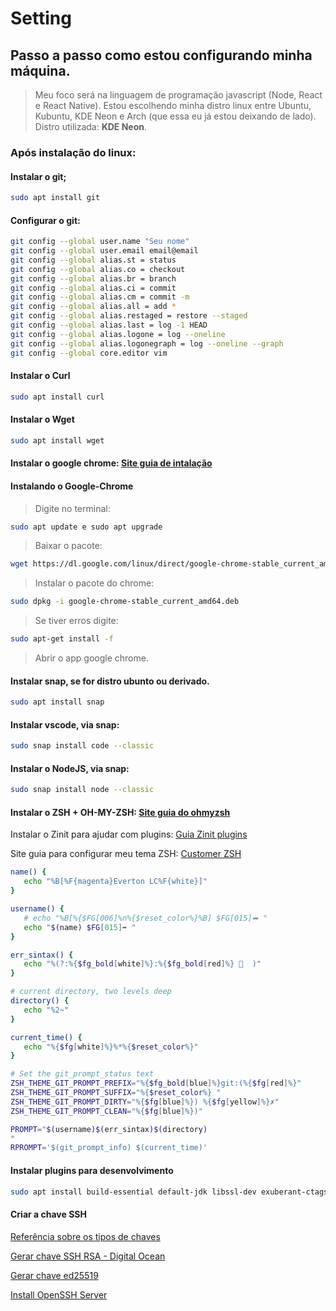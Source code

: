 # Setting
## Passo a passo como estou configurando **minha máquina**.

> Meu foco será na linguagem de programação javascript (Node, React e React Native).
> Estou escolhendo minha distro linux entre Ubuntu, Kubuntu, KDE Neon e Arch (que essa eu já estou deixando de lado).
> Distro utilizada: **KDE Neon**.

### Após instalação do linux:

#### Instalar o git;
~~~bash
sudo apt install git
~~~
#### Configurar o git:
~~~bash
git config --global user.name "Seu nome"
git config --global user.email email@email
git config --global alias.st = status
git config --global alias.co = checkout
git config --global alias.br = branch
git config --global alias.ci = commit
git config --global alias.cm = commit -m
git config --global alias.all = add *
git config --global alias.restaged = restore --staged
git config --global alias.last = log -1 HEAD
git config --global alias.logone = log --oneline
git config --global alias.logonegraph = log --oneline --graph
git config --global core.editor vim
~~~

#### Instalar o Curl
~~~bash
sudo apt install curl
~~~

#### Instalar o Wget
~~~bash
sudo apt install wget
~~~
#### Instalar o google chrome: [Site guia de intalação](https://pt.wikihow.com/Instalar-o-Google-Chrome-Usando-o-Terminal-no-Linux;)

#### Instalando o Google-Chrome
> Digite no terminal: 
~~~bash
sudo apt update e sudo apt upgrade
~~~
> Baixar o pacote: 
~~~bash
wget https://dl.google.com/linux/direct/google-chrome-stable_current_amd64.deb   
~~~
> Instalar o pacote do chrome: 
~~~bash
sudo dpkg -i google-chrome-stable_current_amd64.deb
~~~
> Se tiver erros digite:
~~~bash
sudo apt-get install -f
~~~

> Abrir o app google chrome.

#### Instalar snap, se for distro ubunto ou derivado. 
~~~bash
sudo apt install snap
~~~

#### Instalar vscode, via snap: 
~~~bash
sudo snap install code --classic
~~~

#### Instalar o NodeJS, via snap: 
~~~bash
sudo snap install node --classic
~~~

#### Instalar o ZSH + OH-MY-ZSH: [Site guia do ohmyzsh](https://github.com/ohmyzsh/ohmyzsh)

Instalar o Zinit para ajudar com plugins: [Guia Zinit plugins](https://github.com/zdharma/zinit)

Site guia para configurar meu tema ZSH: [Customer ZSH](https://blog.carbonfive.com/writing-zsh-themes-a-quickref/)
~~~zsh
name() {
   echo "%B[%F{magenta}Everton LC%F{white}]"
}

username() {
   # echo "%B[%{$FG[006]%n%{$reset_color%}%B] $FG[015]➦ "
   echo "$(name) $FG[015]➦ "
}

err_sintax() {
   echo "%(?:%{$fg_bold[white]%}:%{$fg_bold[red]%} 👾  )"
}

# current directory, two levels deep
directory() {
   echo "%2~"
}

current_time() {
   echo "%{$fg[white]%}%*%{$reset_color%}"
}

# Set the git_prompt_status text
ZSH_THEME_GIT_PROMPT_PREFIX="%{$fg_bold[blue]%}git:(%{$fg[red]%}"
ZSH_THEME_GIT_PROMPT_SUFFIX="%{$reset_color%} "
ZSH_THEME_GIT_PROMPT_DIRTY="%{$fg[blue]%}) %{$fg[yellow]%}✗"
ZSH_THEME_GIT_PROMPT_CLEAN="%{$fg[blue]%})"

PROMPT="$(username)$(err_sintax)$(directory) 
"
RPROMPT='$(git_prompt_info) $(current_time)'

~~~

#### Instalar plugins para desenvolvimento
~~~bash
sudo apt install build-essential default-jdk libssl-dev exuberant-ctags ncurses-term ack-grep silversearcher-ag fontconfig imagemagick libmagickwand-dev software-properties-common vim-gtk3 curl -y
~~~

#### Criar a chave SSH
[Referência sobre os tipos de chaves](https://goteleport.com/blog/comparing-ssh-keys/)

[Gerar chave SSH RSA - Digital Ocean](https://www.digitalocean.com/community/tutorials/how-to-set-up-ssh-keys-on-ubuntu-20-04-pt)

[Gerar chave ed25519](https://blog.peterruppel.de/ed25519-for-ssh/)

[Install OpenSSH Server](https://ubuntu.com/server/docs/service-openssh)
